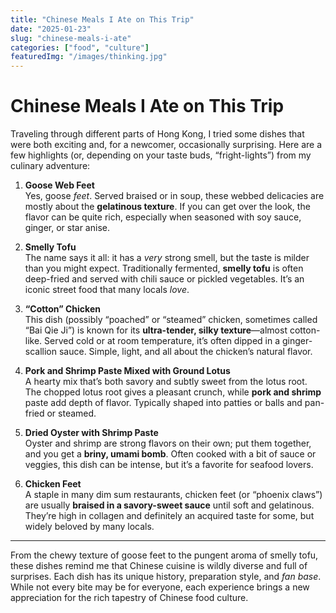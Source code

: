 ```yaml
---
title: "Chinese Meals I Ate on This Trip"
date: "2025-01-23"
slug: "chinese-meals-i-ate"
categories: ["food", "culture"]
featuredImg: "/images/thinking.jpg"
---
```


# Chinese Meals I Ate on This Trip

Traveling through different parts of Hong Kong, I tried some dishes that were both exciting and, for a newcomer, occasionally surprising. Here are a few highlights (or, depending on your taste buds, “fright-lights”) from my culinary adventure:

1. **Goose Web Feet**  
   Yes, goose *feet*. Served braised or in soup, these webbed delicacies are mostly about the **gelatinous texture**. If you can get over the look, the flavor can be quite rich, especially when seasoned with soy sauce, ginger, or star anise.

2. **Smelly Tofu**  
   The name says it all: it has a *very* strong smell, but the taste is milder than you might expect. Traditionally fermented, **smelly tofu** is often deep-fried and served with chili sauce or pickled vegetables. It’s an iconic street food that many locals *love*.

3. **“Cotton” Chicken**  
   This dish (possibly “poached” or “steamed” chicken, sometimes called “Bai Qie Ji”) is known for its **ultra-tender, silky texture**—almost cotton-like. Served cold or at room temperature, it’s often dipped in a ginger-scallion sauce. Simple, light, and all about the chicken’s natural flavor.

4. **Pork and Shrimp Paste Mixed with Ground Lotus**  
   A hearty mix that’s both savory and subtly sweet from the lotus root. The chopped lotus root gives a pleasant crunch, while **pork and shrimp** paste add depth of flavor. Typically shaped into patties or balls and pan-fried or steamed.

5. **Dried Oyster with Shrimp Paste**  
   Oyster and shrimp are strong flavors on their own; put them together, and you get a **briny, umami bomb**. Often cooked with a bit of sauce or veggies, this dish can be intense, but it’s a favorite for seafood lovers.

6. **Chicken Feet**  
   A staple in many dim sum restaurants, chicken feet (or “phoenix claws”) are usually **braised in a savory-sweet sauce** until soft and gelatinous. They’re high in collagen and definitely an acquired taste for some, but widely beloved by many locals.

---

From the chewy texture of goose feet to the pungent aroma of smelly tofu, these dishes remind me that Chinese cuisine is wildly diverse and full of surprises. Each dish has its unique history, preparation style, and *fan base*. While not every bite may be for everyone, each experience brings a new appreciation for the rich tapestry of Chinese food culture.